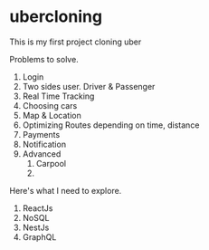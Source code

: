 # ubercloning
This is my first project cloning uber

Problems to solve.
<ol>
  <li>Login</li>
  <li>Two sides user. Driver & Passenger</li>
  <li>Real Time Tracking</li>
  <li>Choosing cars</li>
  <li>Map & Location</li>
  <li>Optimizing Routes depending on time, distance</li>
  <li>Payments</li>
  <li>Notification</li>
  <li>Advanced
    <ol>
        <li>Carpool</li>
        <li></li>
    </ol>
  </li>
</ol>

Here's what I need to explore.

<ol>
  <li>ReactJs</li>
  <li>NoSQL</li>
  <li>NestJs</li>
  <li>GraphQL</li>
</ol>